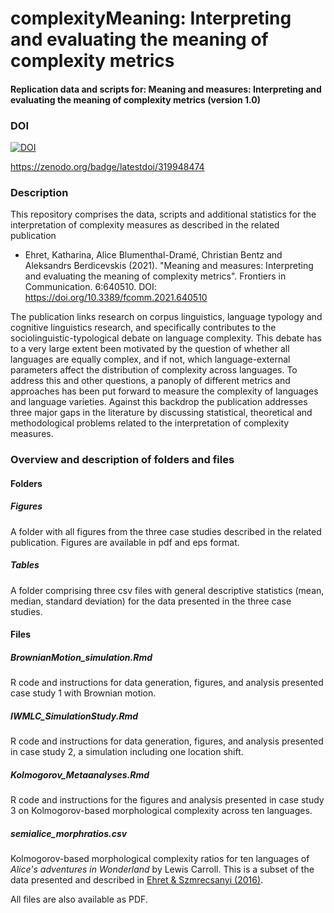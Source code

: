 # complexityMeaning: Interpreting and evaluating the meaning of complexity metrics

#### Replication data and scripts for: Meaning and measures: Interpreting and evaluating the meaning of complexity metrics (version 1.0)

### DOI

[![DOI](https://zenodo.org/badge/319948474.svg)](https://zenodo.org/badge/latestdoi/319948474)

https://zenodo.org/badge/latestdoi/319948474

### Description

This repository comprises the data, scripts and additional statistics for the interpretation of complexity measures as described in the related publication

* Ehret, Katharina, Alice Blumenthal-Dramé, Christian Bentz and Aleksandrs Berdicevskis (2021). "Meaning and measures: Interpreting and evaluating the meaning of complexity metrics".  Frontiers in Communication. 6:640510. DOI: https://doi.org/10.3389/fcomm.2021.640510

The publication links research on corpus linguistics, language typology and cognitive linguistics research, and specifically contributes to the sociolinguistic-typological debate on language complexity. This debate has to a very large extent been motivated by the question of whether all languages are equally complex, and if not, which language-external parameters affect the distribution of complexity across languages. To address this and other questions, a panoply of different metrics and approaches has been put forward to measure the complexity of languages and language varieties. Against this backdrop the publication addresses three major gaps in the literature by discussing statistical, theoretical and methodological problems related to the interpretation of complexity measures.


### Overview and description of folders and files

#### Folders

##### Figures

A folder with all figures from the three case studies described in the related publication. Figures are available in pdf and eps format.

##### Tables

A folder comprising three csv files with general descriptive statistics (mean, median, standard deviation) for the data presented in the three case studies. 

#### Files 

##### BrownianMotion_simulation.Rmd

R code and instructions for data generation, figures, and analysis presented case study 1 with Brownian motion.

##### IWMLC_SimulationStudy.Rmd

R code and instructions for data generation, figures, and analysis presented in case study 2, a simulation including one location shift.

##### Kolmogorov_Metaanalyses.Rmd

R code and instructions for the figures and analysis presented in case study 3 on Kolmogorov-based morphological complexity across ten languages. 

##### semialice_morphratios.csv

Kolmogorov-based morphological complexity ratios for ten languages of *Alice's adventures in Wonderland* by Lewis Carroll. This is a subset of the data presented and described in [Ehret & Szmrecsanyi (2016)](http://www.benszm.net/omnibuslit/Ehret_Szmrecsanyi_2016_proofs.pdf).


All files are also available as PDF.




